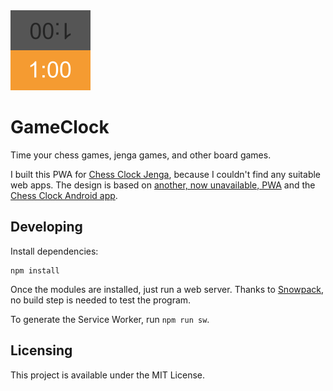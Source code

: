 <img src="icons/app.svg" width="128" height="128" alt="">

# GameClock

Time your chess games, jenga games, and other board games.

I built this PWA for
[Chess Clock Jenga](https://www.youtube.com/watch?v=YN_F9bNuF0I), because I
couldn't find any suitable web apps. The design is based on
[another, now unavailable, PWA](https://appsco.pe/app/gameclock) and the
[Chess Clock Android app](https://play.google.com/store/apps/details?id=com.chess.clock&hl=en).

## Developing

Install dependencies:

```shell
npm install
```

Once the modules are installed, just run a web server. Thanks to
[Snowpack](https://www.snowpack.dev), no build step is needed to test the
program.

To generate the Service Worker, run `npm run sw`.

## Licensing

This project is available under the MIT License.
